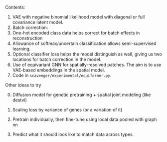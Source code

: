 

Contents:

1. VAE with negative binomial likelihood model with diagonal or full covariance latent model.
2. Batch correction:
  1. One-hot encoded class data helps correct for batch effects in reconstruction
  2. Allowance of softmax/uncertain classification allows semi-supervised learning.
  3. Optional classifier loss helps the model distinguish as well, giving us two locations for batch correction in the model.
3. Use of equivariant GNN for spatially-resolved patches. The aim is to use VAE-based embeddings in the spatial model.
  1. Code in `scavenger/experimental/equiformer.py`.




Other ideas to try

0. Diffusion model for genetic pretraining + spatial joint modeling (like destvi)

1. Scaling loss by variance of genes (or a variation of it)

2. Pretrain individually, then fine-tune using local data pooled with graph nn

3. Predict what it should look like to match data across types.
